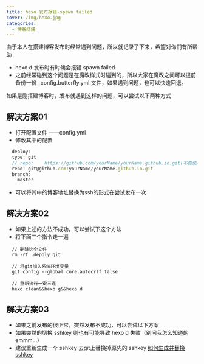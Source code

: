```yaml
---
title: hexo 发布报错-spawn failed
cover: /img/hexo.jpg
categories:
  - 博客搭建
---
```


由于本人在搭建博客发布时经常遇到问题，所以就记录了下来，希望对你们有所帮助

- hexo d 发布时有时候会报错 spawn failed
- 之前经常碰到这个问题是在魔改样式时碰到的，所以大家在魔改之间可以提前备份一份 _config.butterfly.yml 文件，如果遇到问题，也可以快速回退。

如果是刚搭建博客时，发布就遇到这样的问题，可以尝试以下两种方式

## 解决方案01
  - 打开配置文件 ——config.yml
  - 修改其中的配置
  ``` javascript
    deploy:
    type: git
    // repo:	https://github.com/yourName/yourName.github.io.git(不要使用这个)
    repo: git@github.com:yourName/yourName.github.io.git
    branch:
      master
  ```
  - 可以将其中的博客地址替换为ssh的形式在尝试发布一次

## 解决方案02
  - 如果上述的方法不成功，可以尝试下这个方法
  - 将下面三个指令走一遍
  ```shell
    // 删除这个文件
    rm -rf .depoly_git

    // 将git加入系统环境变量
    git config --global core.autocrlf false

    // 重新执行一键三连
    hexo clean&&hexo g&&hexo d
  ```

## 解决方案03
  - 如果之前发布的很正常，突然发布不成功，可以尝试以下方案
  - 如果突然的切换 sshkey 则也有可能导致 hexo d 失败（别问我怎么知道的 emmm...）
  - 建议重新生成一个 sshkey 去git上替换掉原先的 sshkey
  [如何生成并替换 sshkey](https://nanako-00.github.io/2023/06/05/%E7%94%9F%E6%88%90sshkey/)